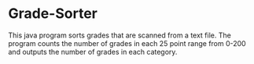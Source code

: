 # Grade-Sorter
This java program sorts grades that are scanned
from a text file. The program counts the number
of grades in each 25 point range from 0-200 and
outputs the number of grades in each category.
